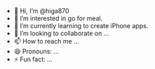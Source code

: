 - 👋 Hi, I’m @higa870
- 👀 I’m interested in go for meal.
- 🌱 I’m currently learning to create iPhone apps.
- 💞️ I’m looking to collaborate on ...
- 📫 How to reach me ...
- 😄 Pronouns: ...
- ⚡ Fun fact: ...

<!---
higa870/higa870 is a ✨ special ✨ repository because its `README.md` (this file) appears on your GitHub profile.
You can click the Preview link to take a look at your changes.
--->

